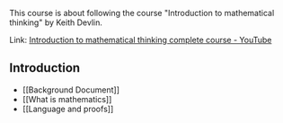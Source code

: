 This course is about following the course "Introduction to mathematical thinking" by Keith Devlin.

Link: [Introduction to mathematical thinking complete course - YouTube](https://www.youtube.com/watch?v=LN7cCW1rSsI&list=PL7e9R2M9awBmi5SroKVFvtK899evpsvmV&index=1&t=449s)

## Introduction
- [[Background Document]]
- [[What is mathematics]]
- [[Language and proofs]]